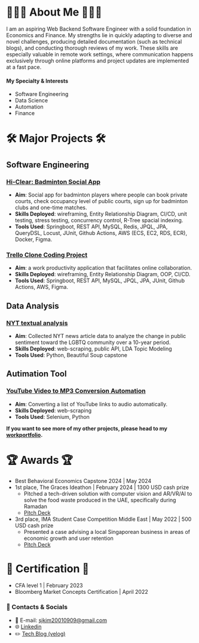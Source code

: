 # 👩🏻‍💻 About Me 👩🏻‍💻
I am an aspiring Web Backend Software Engineer with a solid foundation in Economics and Finance. My strengths lie in quickly adapting to diverse and novel challenges, producing detailed documentation (such as technical blogs), and conducting thorough reviews of my work. These skills are especially valuable in remote work settings, where communication happens exclusively through online platforms and project updates are implemented at a fast pace.

#### My Specialty & Interests
- Software Engineering
- Data Science
- Automation
- Finance

# 🛠️ Major Projects 🛠️
## Software Engineering

### [Hi-Clear: Badminton Social App](https://github.com/sjkimplus/hi-clear/blob/main/README-en.md)
* __Aim__: Social app for badminton players where people can book private courts, check occupancy level of public courts, sign up for badminton clubs and one-time matches.
* __Skills Deployed__: wireframing, Entity Relationship Diagram, CI/CD, unit testing, stress testing, concurrency control, R-Tree spacial indexing.
* __Tools Used__: Springboot, REST API, MySQL, Redis, JPQL, JPA, QueryDSL, Locust, JUnit, Github Actions, AWS (ECS, EC2, RDS, ECR), Docker, Figma.

### [Trello Clone Coding Project](https://github.com/sjkimplus/spring-trello/blob/develop/README-en.md)
* __Aim__: a work productivity application that facilitates online collaboration.
* __Skills Deployed__: wireframing, Entity Relationship Diagram, OOP, CI/CD.
* __Tools Used__: Springboot, REST API, MySQL, JPQL, JPA, JUnit, Github Actions, AWS, Figma.


## Data Analysis
### [NYT textual analysis](https://docs.google.com/presentation/d/14dcaAnH0qi8ryF7HkhsspCrOEmRhXUi0G8RvkCZkCIM/edit?usp=sharing)
* __Aim__: Collected NYT news article data to analyze the change in public sentiment toward the LGBTQ community over a 10-year period.
* __Skills Deployed__: web-scraping, public API, LDA Topic Modeling
* __Tools Used__: Python, Beautiful Soup
capstone

## Autimation Tool
### [YouTube Video to MP3 Conversion Automation](https://github.com/sjkimplus/portfolio/tree/main/Youtube_to_mp3_automation)
* __Aim__: Converting a list of YouTube links to audio automatically.
* __Skills Deployed__: web-scraping
* __Tools Used__: Selenium, Python

**If you want to see more of my other projects, please head to my [workportfolio](https://github.com/sjkimplus/portfolio).**

# 🏆 Awards 🏆
- Best Behavioral Economics Capstone 2024 | May 2024 
- 1st place, The Graces Ideathon | February 2024 | 1300 USD cash prize
    - Pitched a tech-driven solution with computer vision and AR/VR/AI to solve the food waste produced in the UAE, specifically during Ramadan
    - [Pitch Deck](https://docs.google.com/presentation/d/1ZfTexEnj61XBPL9MDHbBtolPAZrufenuQWh3E7vuFMs/edit?usp=sharing)
- 3rd place, IMA Student Case Competition Middle East | May 2022 | 500 USD cash prize
    - Presented a case advising a local Singaporean business in areas of economic growth and user retention
    - [Pitch Deck](https://docs.google.com/presentation/d/1LUkWI9RbDt2csNOSsCo-aPYvB_qGfqwrYS0xgfFaKzE/edit?usp=sharing)
 
# 🌟 Certification 🌟
- CFA level 1 | February 2023
- Bloomberg Market Concepts Certification | April 2022

### 🤝 Contacts & Socials
- 📧 E-mail: sjkim20010909@gmail.com
- 🌐 [Linkedin](https://www.linkedin.com/in/sungju-kim-85399a210)
- ✏️ [Tech Blog (velog)](https://velog.io/@sjkimplus09/posts)

